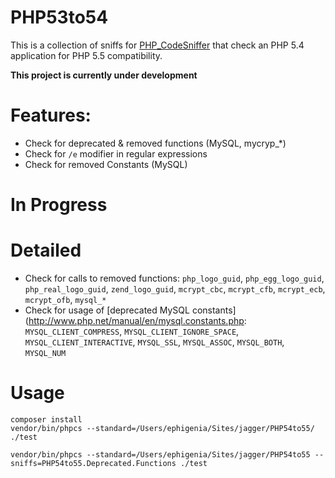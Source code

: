 PHP53to54
===============================================================================
This is a collection of sniffs for [PHP_CodeSniffer](http://pear.php.net/PHP_CodeSniffer) that check an PHP 5.4 application for PHP 5.5 compatibility.

**This project is currently under development**

# Features:
* Check for deprecated & removed functions (MySQL, mycryp_*)
* Check for `/e` modifier in regular expressions
* Check for removed Constants (MySQL)

# In Progress

# Detailed
* Check for calls to removed functions: `php_logo_guid`, `php_egg_logo_guid`, `php_real_logo_guid`, `zend_logo_guid`, `mcrypt_cbc`, `mcrypt_cfb`, `mcrypt_ecb`, `mcrypt_ofb`, `mysql_*`
* Check for usage of [deprecated MySQL constants](http://www.php.net/manual/en/mysql.constants.php: `MYSQL_CLIENT_COMPRESS`, `MYSQL_CLIENT_IGNORE_SPACE`, `MYSQL_CLIENT_INTERACTIVE`, `MYSQL_SSL`, `MYSQL_ASSOC`, `MYSQL_BOTH`, `MYSQL_NUM`

# Usage

	composer install
	vendor/bin/phpcs --standard=/Users/ephigenia/Sites/jagger/PHP54to55/ ./test

	vendor/bin/phpcs --standard=/Users/ephigenia/Sites/jagger/PHP54to55 --sniffs=PHP54to55.Deprecated.Functions ./test
